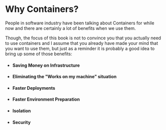 # Why Containers?

People in software industry have been talking about Containers for while now and there are certainly a lot of benefits when we use them.

Though, the focus of this book is not to convince you that you actually need to use containers and I assume that you already have made your mind that you want to use them, but just as a reminder it is probably a good idea to bring up some of those benefits:

* #### Saving Money on Infrastructure

* #### Eliminating the "Works on my machine" situation 

* #### Faster Deployments
* #### Faster Environment Preparation 
* #### Isolation
* #### Security



